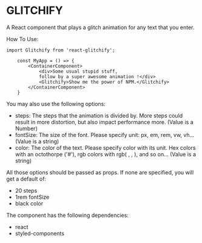 # GLITCHIFY

A React component that plays a glitch animation for any text that you enter.

How To Use:

```
import Glitchify from 'react-glitchify';

	const MyApp = () => {
		<ContainerComponent>
			<div>Some usual stupid stuff,
			follow by a super awesome animation !</div>
			<Glitchify>Show me the power of NPM.</Glitchify>
		</ContainerComponent>
	}
```

You may also use the following options:

* steps: The steps that the animation is divided by. More steps could result in more distortion, but also impact performance more. (Value is a Number)
* fontSize: The size of the font. Please specify unit: px, em, rem, vw, vh...(Value is a string)
* color: The color of the text. Please specify color with its unit. Hex colors with an octothorpe ('#'), rgb colors with rgb( , , ), and so on... (Value is a string)

All those options should be passed as props. If none are specified, you will get a default of:

* 20 steps
* 1rem fontSize
* black color

The component has the following dependencies:

* react
* styled-components